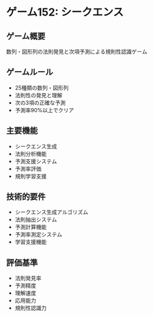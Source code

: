 # ゲーム152: シークエンス

## ゲーム概要
数列・図形列の法則発見と次項予測による規則性認識ゲーム

## ゲームルール
- 25種類の数列・図形列
- 法則性の発見と理解
- 次の3項の正確な予測
- 予測率90%以上でクリア

## 主要機能
- シークエンス生成
- 法則分析機能
- 予測支援システム
- 予測率評価
- 規則学習支援

## 技術的要件
- シークエンス生成アルゴリズム
- 法則抽出システム
- 予測計算機能
- 予測率測定システム
- 学習支援機能

## 評価基準
- 法則発見率
- 予測精度
- 理解速度
- 応用能力
- 規則性認識力